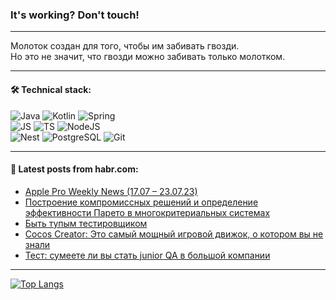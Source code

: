 ### It's working? Don't touch!

---
Молоток создан для того, чтобы им забивать гвозди. <br>
Но это не значит, что гвозди можно забивать только молотком.

---

#### 🛠️ Technical stack:

![Java](https://img.shields.io/badge/Java-informational?logo=Oracle&style=flat&logoColor=white&color=FF4500)
![Kotlin](https://img.shields.io/badge/Kotlin-informational?logo=Kotlin&style=flat&logoColor=white&color=774D97)
![Spring](https://img.shields.io/badge/SpringBoot-informational?logo=SpringBoot&style=flat&logoColor=white&color=6DB33F) <br>
![JS](https://img.shields.io/badge/JS-informational?logo=javaScript&style=flat&logoColor=black&color=F7Df1E)
![TS](https://img.shields.io/badge/TypeScript-informational?logo=typeScript&style=flat&logoColor=black&color=0667A8)
![NodeJS](https://img.shields.io/badge/NodeJS-informational?logo=node.js&style=flat&logoColor=white&color=70A760) <br>
![Nest](https://img.shields.io/badge/NestJS-informational?logo=NestJS&style=flat&logoColor=white&color=E0234E)
![PostgreSQL](https://img.shields.io/badge/PostgreSQL-informational?logo=PostgreSQL&style=flat&logoColor=white&color=DAA520)
![Git](https://img.shields.io/badge/Git-informational?logo=git&style=flat&logoColor=white&color=778899)

___

#### 💬 Latest posts from habr.com:

<!-- BLOG-POST-LIST:START -->
- [Apple Pro Weekly News &lpar;17.07 – 23.07.23&rpar;](https://habr.com/ru/articles/750070/?utm_source=habrahabr&utm_medium=rss&utm_campaign=750070)
- [Построение компромиссных решений и определение эффективности Парето в многокритериальных системах](https://habr.com/ru/companies/otus/articles/750038/?utm_source=habrahabr&utm_medium=rss&utm_campaign=750038)
- [Быть тупым тестировщиком](https://habr.com/ru/articles/750046/?utm_source=habrahabr&utm_medium=rss&utm_campaign=750046)
- [Cocos Creator: Это самый мощный игровой движок, о котором вы не знали](https://habr.com/ru/articles/750034/?utm_source=habrahabr&utm_medium=rss&utm_campaign=750034)
- [Тест: сумеете ли вы стать junior QA в большой компании](https://habr.com/ru/specials/743616/?utm_source=habrahabr&utm_medium=rss&utm_campaign=743616)
<!-- BLOG-POST-LIST:END -->

---
[![Top Langs](https://github-readme-stats-git-master-advtsetting-gmailcom.vercel.app/api/top-langs/?username=zloylis&langs_count=10&hide_title=false&title_color=e6edf3&size_weight=0.5&count_weight=0.5&layout=compact&hide_border=true&theme=dracula)](https://github.com/zloylis)

<!-- ![GitHub stats](https://github-readme-stats-git-master-advtsetting-gmailcom.vercel.app/api?username=zloylis&show_icons=true&hide_border=true&theme=dracula&hide_title=true&include_all_commits=true&count_private=true&hide=contribs&hide_rank=true) -->
